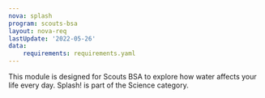 ```yaml
---
nova: splash
program: scouts-bsa
layout: nova-req
lastUpdate: '2022-05-26'
data:
    requirements: requirements.yaml
---
```


This module is designed for Scouts BSA to explore how water affects your life every day.  Splash! is part of the Science category.
